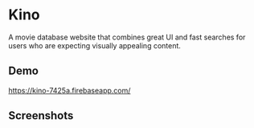 # Kino

A movie database website that combines great UI and fast searches for users who are expecting visually appealing content.

## Demo

https://kino-7425a.firebaseapp.com/

## Screenshots
